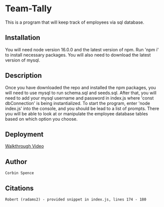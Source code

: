 # Team-Tally

This is a program that will keep track of employees via sql database.

## Installation

You will need node version 16.0.0 and the latest version of npm. Run 'npm i' to install necessary packages. You will also need to download the latest version of mysql.

## Description

Once you have downloaded the repo and installed the npm packages, you will need to use mysql to run schema.sql and seeds.sql. After that, you will need to add your mysql username and password in index.js where 'const dbConnection' is being instantialized. To start the program, enter 'node index.js' into the console, and you should be lead to a list of prompts. There you will be able to look at or manipulate the employee database tables based on which option you choose.

## Deployment

[Walkthrough Video](https://drive.google.com/file/d/1OYORbksMPDrfidYMJEC0Ug-9_MdEWxYJ/view)

## Author

    Corbin Spence

## Citations

    Robert (radams2) - provided snippet in index.js, lines 174 - 180